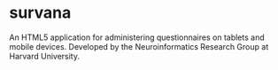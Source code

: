 survana
=====

An HTML5 application for administering questionnaires on tablets and mobile devices. Developed by the Neuroinformatics Research Group at Harvard University.